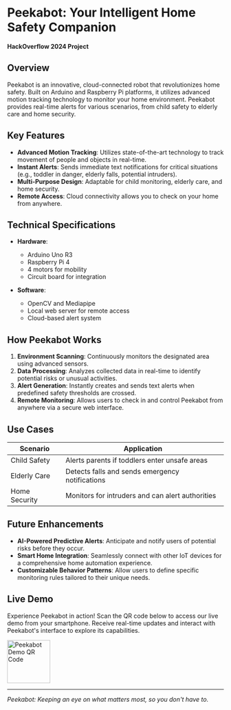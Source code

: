 # Peekabot: Your Intelligent Home Safety Companion

**HackOverflow 2024 Project**

## Overview

Peekabot is an innovative, cloud-connected robot that revolutionizes home safety. Built on Arduino and Raspberry Pi platforms, it utilizes advanced motion tracking technology to monitor your home environment. Peekabot provides real-time alerts for various scenarios, from child safety to elderly care and home security.

## Key Features

- **Advanced Motion Tracking**: Utilizes state-of-the-art technology to track movement of people and objects in real-time.
- **Instant Alerts**: Sends immediate text notifications for critical situations (e.g., toddler in danger, elderly falls, potential intruders).
- **Multi-Purpose Design**: Adaptable for child monitoring, elderly care, and home security.
- **Remote Access**: Cloud connectivity allows you to check on your home from anywhere.

## Technical Specifications

- **Hardware**: 
  - Arduino Uno R3
  - Raspberry Pi 4
  - 4 motors for mobility
  - Circuit board for integration

- **Software**:
  - OpenCV and Mediapipe
  - Local web server for remote access
  - Cloud-based alert system

## How Peekabot Works

1. **Environment Scanning**: Continuously monitors the designated area using advanced sensors.
2. **Data Processing**: Analyzes collected data in real-time to identify potential risks or unusual activities.
3. **Alert Generation**: Instantly creates and sends text alerts when predefined safety thresholds are crossed.
4. **Remote Monitoring**: Allows users to check in and control Peekabot from anywhere via a secure web interface.

## Use Cases

| Scenario | Application |
|----------|-------------|
| Child Safety | Alerts parents if toddlers enter unsafe areas |
| Elderly Care | Detects falls and sends emergency notifications |
| Home Security | Monitors for intruders and can alert authorities |

## Future Enhancements

- **AI-Powered Predictive Alerts**: Anticipate and notify users of potential risks before they occur.
- **Smart Home Integration**: Seamlessly connect with other IoT devices for a comprehensive home automation experience.
- **Customizable Behavior Patterns**: Allow users to define specific monitoring rules tailored to their unique needs.

## Live Demo

Experience Peekabot in action! Scan the QR code below to access our live demo from your smartphone. Receive real-time updates and interact with Peekabot's interface to explore its capabilities.

<img src="https://i.imgur.com/HDhXqpg.png" alt="Peekabot Demo QR Code" width="100" height="100">

---

*Peekabot: Keeping an eye on what matters most, so you don't have to.*